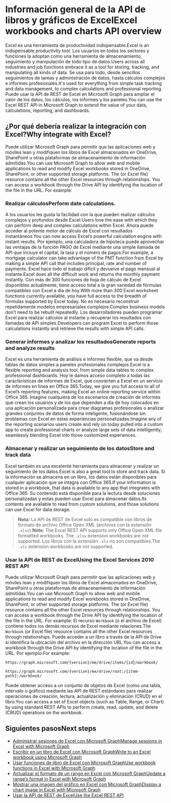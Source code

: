 # <a name="excel-workbooks-and-charts-api-overview"></a><span data-ttu-id="04066-101">Información general de la API de libros y gráficos de Excel</span><span class="sxs-lookup"><span data-stu-id="04066-101">Excel workbooks and charts API overview</span></span>

<span data-ttu-id="04066-102">Excel es una herramienta de productividad indispensable.</span><span class="sxs-lookup"><span data-stu-id="04066-102">Excel is an indispensable productivity tool.</span></span> <span data-ttu-id="04066-103">Los usuarios en todos los sectores y funciones la adoptan como una herramienta de almacenamiento, seguimiento y manipulación de todo tipo de datos.</span><span class="sxs-lookup"><span data-stu-id="04066-103">Users across all industries and job functions embrace it as a tool for storing, tracking, and manipulating all kinds of data.</span></span> <span data-ttu-id="04066-104">Se usa para todo, desde sencillos seguimientos de tareas y administración de datos, hasta cálculos complejos e informes profesionales.</span><span class="sxs-lookup"><span data-stu-id="04066-104">It's used for everything from simple task tracking and data management, to complex calculations and professional reporting.</span></span> <span data-ttu-id="04066-105">Puede usar la API de REST de Excel en Microsoft Graph para ampliar el valor de los datos, los cálculos, los informes y los paneles.</span><span class="sxs-lookup"><span data-stu-id="04066-105">You can use the Excel REST API in Microsoft Graph to extend the value of your data, calculations, reporting, and dashboards.</span></span>

## <a name="why-integrate-with-excel"></a><span data-ttu-id="04066-106">¿Por qué debería realizar la integración con Excel?</span><span class="sxs-lookup"><span data-stu-id="04066-106">Why integrate with Excel?</span></span>

<span data-ttu-id="04066-107">Puede utilizar Microsoft Graph para permitir que las aplicaciones web y móviles lean y modifiquen los libros de Excel almacenados en OneDrive, SharePoint u otras plataformas de almacenamiento de información admitidas.</span><span class="sxs-lookup"><span data-stu-id="04066-107">You can use Microsoft Graph to allow web and mobile applications to read and modify Excel workbooks stored in OneDrive, SharePoint, or other supported storage platforms. The  (or Excel file) resource contains all the other Excel resources through relationships. You can access a workbook through the Drive API by identifying the location of the file in the URL. For example:</span></span>

### <a name="perform-calculations"></a><span data-ttu-id="04066-108">Realizar cálculos</span><span class="sxs-lookup"><span data-stu-id="04066-108">Perform date calculations.</span></span>

<span data-ttu-id="04066-109">A los usuarios les gusta la facilidad con la que pueden realizar cálculos complejos y profundos desde Excel.</span><span class="sxs-lookup"><span data-stu-id="04066-109">Users love the ease with which they can perform deep and complex calculations within Excel.</span></span> <span data-ttu-id="04066-110">Ahora puede acceder al potente motor de cálculo de Excel con resultados instantáneos.</span><span class="sxs-lookup"><span data-stu-id="04066-110">You can now access Excel’s powerful calculation engine with instant results.</span></span> <span data-ttu-id="04066-111">Por ejemplo, una calculadora de hipoteca puede aprovechar las ventajas de la función PAGO de Excel mediante una simple llamada de API que incluye el capital, la tasa y el número de pagos.</span><span class="sxs-lookup"><span data-stu-id="04066-111">For example, a mortgage calculator can take advantage of the PMT function from Excel by making a simple API call that includes principal, rate and number of payments.</span></span> <span data-ttu-id="04066-112">Excel hace todo el trabajo difícil y devuelve el pago mensual al instante.</span><span class="sxs-lookup"><span data-stu-id="04066-112">Excel does all the difficult work and returns the monthly payment instantly.</span></span> <span data-ttu-id="04066-113">Con más de 300 funciones de hoja de cálculo de Excel disponibles actualmente, tiene acceso total a la gran variedad de fórmulas compatibles con Excel a día de hoy.</span><span class="sxs-lookup"><span data-stu-id="04066-113">With more than 300 Excel worksheet functions currently available, you have full access to the breadth of formulas supported by Excel today.</span></span> <span data-ttu-id="04066-114">No es necesario reconstruir repetidamente modelos empresariales complejos.</span><span class="sxs-lookup"><span data-stu-id="04066-114">Complex business models don’t need to be rebuilt repeatedly.</span></span> <span data-ttu-id="04066-115">Los desarrolladores pueden programar Excel para realizar cálculos al instante y recuperar los resultados con llamadas de API simples.</span><span class="sxs-lookup"><span data-stu-id="04066-115">Developers can program Excel to perform those calculations instantly and retrieve the results with simple API calls.</span></span>

### <a name="generate-reports-and-analyze-results"></a><span data-ttu-id="04066-116">Generar informes y analizar los resultados</span><span class="sxs-lookup"><span data-stu-id="04066-116">Generate reports and analyze results</span></span>

<span data-ttu-id="04066-117">Excel es una herramienta de análisis e informes flexible, que va desde tablas de datos simples a paneles profesionales complejos.</span><span class="sxs-lookup"><span data-stu-id="04066-117">Excel is a flexible reporting and analysis tool, from simple data tables to complex professional dashboards.</span></span> <span data-ttu-id="04066-118">Hoy le damos acceso completo a todas las características de informes de Excel, que convierten a Excel en un servicio de informes en línea en Office 365.</span><span class="sxs-lookup"><span data-stu-id="04066-118">Today, we give you full access to all of Excel’s reporting features, making Excel an online reporting service within Office 365.</span></span> <span data-ttu-id="04066-119">Imagine cualquiera de los escenarios de creación de informes que crean los usuarios y de los que dependen a día de hoy colocados en una aplicación personalizada para crear diagramas profesionales o analizar grandes conjuntos de datos de forma inteligente, fusionándose sin problemas con Excel en estas experiencias personalizadas.</span><span class="sxs-lookup"><span data-stu-id="04066-119">Imagine any of the reporting scenarios users create and rely on today pulled into a custom app to create professional charts or analyze large sets of data intelligently, seamlessly blending Excel into those customized experiences.</span></span>

### <a name="store-and-track-data"></a><span data-ttu-id="04066-120">Almacenar y realizar un seguimiento de los datos</span><span class="sxs-lookup"><span data-stu-id="04066-120">Store and track data</span></span>

<span data-ttu-id="04066-121">Excel también es una excelente herramienta para almacenar y realizar un seguimiento de los datos.</span><span class="sxs-lookup"><span data-stu-id="04066-121">Excel is also a great tool to store and track data.</span></span> <span data-ttu-id="04066-122">Si la información se almacena en un libro, los datos están disponibles para cualquier aplicación que se integra con Office 365.</span><span class="sxs-lookup"><span data-stu-id="04066-122">If your information is stored in a workbook, that data is available to any app that integrates with Office 365.</span></span> <span data-ttu-id="04066-123">Su contenido está disponible para la lectura desde soluciones personalizadas y estas pueden usar Excel para almacenar datos.</span><span class="sxs-lookup"><span data-stu-id="04066-123">Its contents are available to read from custom solutions, and those solutions can use Excel for data storage.</span></span>

><span data-ttu-id="04066-124">**Nota:** La API de REST de Excel solo es compatible con libros de formato de archivo Office Open XML (archivos con la extensión `.xlsx`).</span><span class="sxs-lookup"><span data-stu-id="04066-124">**Note:** The Excel REST API supports only Office Open XML file formatted workbooks. The `.xlsx` extension workbooks are not supported.</span></span> <span data-ttu-id="04066-125">Los libros con la extensión `.xls` no son compatibles.</span><span class="sxs-lookup"><span data-stu-id="04066-125">The `.xls` extension workbooks are not supported.</span></span> 

### <a name="using-the-excel-rest-api"></a><span data-ttu-id="04066-126">Usar la API de REST de Excel</span><span class="sxs-lookup"><span data-stu-id="04066-126">Using the Excel Services 2010 REST API</span></span>
<span data-ttu-id="04066-127">Puede utilizar Microsoft Graph para permitir que las aplicaciones web y móviles lean y modifiquen los libros de Excel almacenados en OneDrive, SharePoint u otras plataformas de almacenamiento de información admitidas.</span><span class="sxs-lookup"><span data-stu-id="04066-127">You can use Microsoft Graph to allow web and mobile applications to read and modify Excel workbooks stored in OneDrive, SharePoint, or other supported storage platforms. The  (or Excel file) resource contains all the other Excel resources through relationships. You can access a workbook through the Drive API by identifying the location of the file in the URL. For example:</span></span> <span data-ttu-id="04066-128">El recurso `Workbook` (o el archivo de Excel) contiene todos los demás recursos de Excel mediante relaciones.</span><span class="sxs-lookup"><span data-stu-id="04066-128">The `Workbook` (or Excel file) resource contains all the other Excel resources through relationships.</span></span> <span data-ttu-id="04066-129">Puede acceder a un libro a través de la API de Drive si identifica la ubicación del archivo en la dirección URL.</span><span class="sxs-lookup"><span data-stu-id="04066-129">You can access a workbook through the Drive API by identifying the location of the file in the URL.</span></span> <span data-ttu-id="04066-130">Por ejemplo:</span><span class="sxs-lookup"><span data-stu-id="04066-130">For example:</span></span>

`https://graph.microsoft.com/{version}/me/drive/items/{id}/workbook/`

`https://graph.microsoft.com/{version}/me/drive/root:/{item-path}:/workbook/ `

<span data-ttu-id="04066-131">Puede obtener acceso a un conjunto de objetos de Excel (como una tabla, intervalo o gráfico) mediante las API de REST estándares para realizar operaciones de creación, lectura, actualización y eliminación (CRUD) en el libro.</span><span class="sxs-lookup"><span data-stu-id="04066-131">You can access a set of Excel objects (such as Table, Range, or Chart) by using standard REST APIs to perform create, read, update, and delete (CRUD) operations on the workbook.</span></span>

## <a name="next-steps"></a><span data-ttu-id="04066-132">Siguientes pasos</span><span class="sxs-lookup"><span data-stu-id="04066-132">Next steps</span></span>

* [<span data-ttu-id="04066-133">Administrar sesiones de Excel con Microsoft Graph</span><span class="sxs-lookup"><span data-stu-id="04066-133">Manage sessions in Excel with Microsoft Graph</span></span>](excel-manage-sessions.md)
* [<span data-ttu-id="04066-134">Escribir en un libro de Excel con Microsoft Graph</span><span class="sxs-lookup"><span data-stu-id="04066-134">Write to an Excel workbook using Microsoft Graph</span></span>](excel-write-to-workbook.md)
* [<span data-ttu-id="04066-135">Usar funciones de libro de Excel con Microsoft Graph</span><span class="sxs-lookup"><span data-stu-id="04066-135">Use workbook functions in Excel with Microsoft Graph</span></span>](excel-use-functions.md)
* [<span data-ttu-id="04066-136">Actualizar el formato de un rango en Excel con Microsoft Graph</span><span class="sxs-lookup"><span data-stu-id="04066-136">Update a range’s format in Excel with Microsoft Graph</span></span>](excel-update-range-format.md)
* [<span data-ttu-id="04066-137">Mostrar una imagen del gráfico en Excel con Microsoft Graph</span><span class="sxs-lookup"><span data-stu-id="04066-137">Display a chart image in Excel with Microsoft Graph</span></span>](excel-display-chart-image.md)
* [<span data-ttu-id="04066-138">Usar la API de REST de Excel</span><span class="sxs-lookup"><span data-stu-id="04066-138">Use the Excel REST API</span></span>](../api-reference/v1.0/resources/excel.md)
